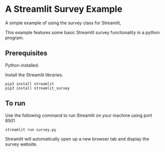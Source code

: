 # A Streamlit Survey Example
A simple example of using the survey class for Streamlit,

This example features some basic Streamlit survey functionality in a python program.

## Prerequisites

Python installed.

Install the Streamlit libraries.

```shell
pip3 install streamlit
pip3 install streamlit_survey
```

## To run

Use the following command to run Streamlit on your machine using port 8501

```shell
streamlit run survey.py
```

Streamlit will automatically open up a new browser tab and display the survey website.
